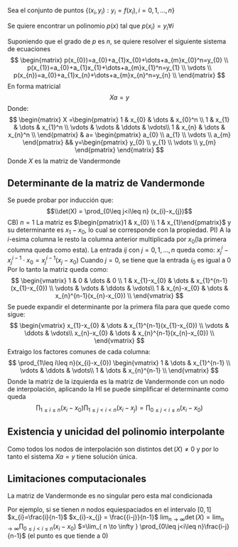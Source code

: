 Sea el conjunto de puntos $\{ (x_{i},y_{i}) : y_{i}=f(x_{i}), i=0,1,\dots ,n \}$

Se quiere encontrar un polinomio $p(x)$ tal que $p(x_{i})=y_{i} \forall i$

Suponiendo que el grado de $p$ es $n$, se quiere resolver el siguiente sistema de ecuaciones
$$
\begin{matrix}
p(x_{0})=a_{0}+a_{1}x_{0}+\dots+a_{m}x_{0}^n=y_{0} \\
p(x_{1})=a_{0}+a_{1}x_{1}+\dots+a_{m}x_{1}^n=y_{1} \\
\vdots \\
p(x_{n})=a_{0}+a_{1}x_{n}+\dots+a_{m}x_{n}^n=y_{n} \\
\end{matrix}
$$
En forma matricial
$$Xa=y$$
Donde:
$$
\begin{matrix}
X =\begin{pmatrix}
1 & x_{0} & \dots & x_{0}^n \\
1 & x_{1} & \dots & x_{1}^n \\
\vdots & \vdots & \ddots & \vdots\\
1 & x_{n} & \dots & x_{n}^n \\
\end{pmatrix} & a= \begin{pmatrix}
a_{0} \\
a_{1} \\
\vdots \\
a_{m}
\end{pmatrix} &&  
y=\begin{pmatrix}
y_{0} \\
y_{1} \\
\vdots \\
y_{m}
\end{pmatrix}
\end{matrix}
$$
Donde $X$ es la matriz de Vandermonde
## Determinante de la matriz de Vandermonde
Se puede probar por inducción que:
$$\\det(X) = \prod_{0\leq j<i\leq n} (x_{i}-x_{j})$$
CB) $n=1$
La matriz es $\begin{pmatrix}1 & x_{0} \\ 1 & x_{1}\end{pmatrix}$ y su determinante es $x_{1}-x_{0}$, lo cual se corresponde con la propiedad.
PI)
A la $i$-esima columna le resto la columna anterior multiplicada por $x_{0}$(la primera columna queda como esta).
La entrada $ij$ con $j=0,1,\dots,n$ queda como:
$x_{j}^i - x_{j}^{i-1} \cdot x_{0} = x_{j}^{i-1}(x_{j}-x_{0})$
Cuando $j=0$, se tiene que la entrada $i_{0}$ es igual a $0$
Por lo tanto la matriz queda como:
$$
\begin{vmatrix}
1 & 0 & \dots & 0 \\
1 & x_{1}-x_{0} & \dots & x_{1}^{n-1}(x_{1}-x_{0}) \\
\vdots & \vdots & \ddots & \vdots\\
1 & x_{n}-x_{0} & \dots & x_{n}^{n-1}(x_{n}-x_{0}) \\
\end{vmatrix}
$$
Se puede expandir el determinante por la primera fila para que quede como sigue:
$$
\begin{vmatrix}
x_{1}-x_{0} & \dots & x_{1}^{n-1}(x_{1}-x_{0}) \\
\vdots & \ddots & \vdots\\
x_{n}-x_{0} & \dots & x_{n}^{n-1}(x_{n}-x_{0}) \\
\end{vmatrix}
$$
Extraigo los factores comunes de cada columna:
$$
\prod_{1\leq i\leq n}(x_{i}-x_{0}) \begin{vmatrix}
1 & \dots & x_{1}^{n-1} \\
\vdots & \ddots & \vdots\\
1 & \dots & x_{n}^{n-1} \\
\end{vmatrix}
$$
Donde la matriz de la izquierda es la matriz de Vandermonde con un nodo de interpolación, aplicando la HI se puede simplificar el determinante como queda
$$
\prod_{1\leq i\leq n}(x_{i}-x_{0}) \prod_{1\leq j<i<n}(x_{i}-x_{j})=\prod_{0\leq j<i\leq n}(x_{i}-x_{0})
$$

## Existencia y unicidad del polinomio interpolante
Como todos los nodos de interpolación son distintos $\det(X) \neq 0$ y por lo tanto el sistema $Xa=y$ tiene solución única.
## Limitaciones computacionales
La matriz de Vandermonde es no singular pero esta mal condicionada

Por ejemplo, si se tienen $n$ nodos equiespaciados en el intervalo $[0,1]$
$x_{i}=\frac{i}{n-1}$
$x_{i}-x_{j} = \frac{{i-j}}{n-1}$
$\lim_{ n \to \infty }{\det(X)}=\lim_{ n \to \infty } \prod_{0\leq j<i\leq n}(x_{i}-x_{0})$
$=\lim_{ n \to \infty } \prod_{0\leq j<i\leq n}\frac{i-j}{n-1}$
(el punto es que tiende a $0$)
